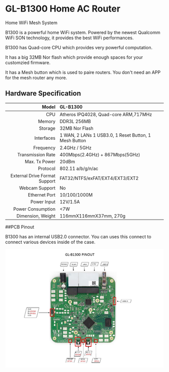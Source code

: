 # GL-B1300 Home AC Router

Home WiFi Mesh System 



B1300 is a powerful home WiFi system. Powered by the newest Qualcomm WiFi SON technology, it provides the best WiFi performances.

B1300 has Quad-core CPU which provides very powerful computation. 

It has a big 32MB Nor flash which provide enough spaces for your customzied firmware.

It has a Mesh button which is used to paire routers. You don't need an APP for the mesh router any more.



## Hardware Specification

|                         Model | GL-B1300                                 |
| ----------------------------: | :--------------------------------------- |
|                           CPU | Atheros IPQ4028, Quad-core ARM,717MHz    |
|                        Memory | DDR3L 256MB                              |
|                       Storage | 32MB Nor Flash                           |
|                    Interfaces | 1 WAN, 2 LANs 1 USB3.0, 1 Reset Button, 1 Mesh Button |
|                     Frequency | 2.4GHz / 5GHz                            |
|             Transmission Rate | 400Mbps(2.4GHz) + 867Mbps(5GHz)          |
|                 Max. Tx Power | 20dBm                                    |
|                      Protocol | 802.11 a/b/g/n/ac                        |
| External Drive Format Support | FAT32/NTFS/exFAT/EXT4/EXT3/EXT2          |
|                Webcam Support | No                                       |
|                 Ethernet Port | 10/100/1000M                             |
|                   Power Input | 12V/1.5A                                 |
|             Power Consumption | <7W                                      |
|             Dimension, Weight | 116mmX116mmX37mm, 270g                   |



##PCB Pinout

B1300 has an internal USB2.0 connector. You can uses this connect to connect various devices inside of the case.

![](src/GL-B1300_V1.31_PINOUT.jpg) 

   







